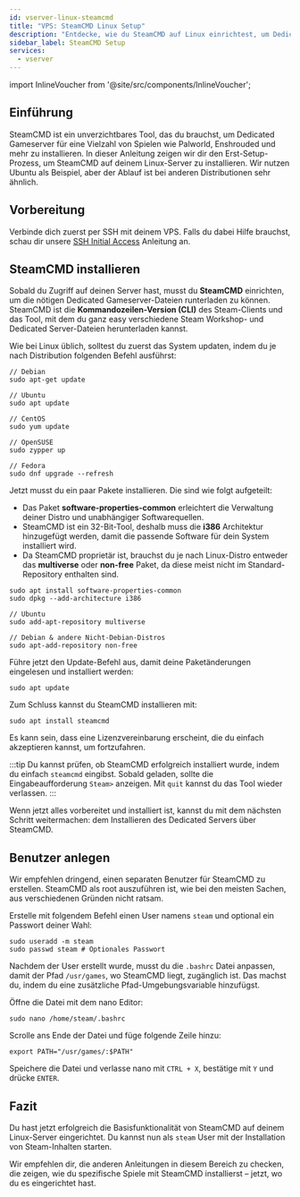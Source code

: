 ```yaml
---
id: vserver-linux-steamcmd
title: "VPS: SteamCMD Linux Setup"
description: "Entdecke, wie du SteamCMD auf Linux einrichtest, um Dedicated Gameserver effizient zu installieren und dein Servermanagement zu optimieren → Jetzt mehr erfahren"
sidebar_label: SteamCMD Setup
services:
  - vserver
---
```


import InlineVoucher from '@site/src/components/InlineVoucher';

## Einführung
SteamCMD ist ein unverzichtbares Tool, das du brauchst, um Dedicated Gameserver für eine Vielzahl von Spielen wie Palworld, Enshrouded und mehr zu installieren. In dieser Anleitung zeigen wir dir den Erst-Setup-Prozess, um SteamCMD auf deinem Linux-Server zu installieren. Wir nutzen Ubuntu als Beispiel, aber der Ablauf ist bei anderen Distributionen sehr ähnlich.

<InlineVoucher />

## Vorbereitung

Verbinde dich zuerst per SSH mit deinem VPS. Falls du dabei Hilfe brauchst, schau dir unsere [SSH Initial Access](vserver-linux-ssh.md) Anleitung an.

## SteamCMD installieren

Sobald du Zugriff auf deinen Server hast, musst du **SteamCMD** einrichten, um die nötigen Dedicated Gameserver-Dateien runterladen zu können. SteamCMD ist die **Kommandozeilen-Version (CLI)** des Steam-Clients und das Tool, mit dem du ganz easy verschiedene Steam Workshop- und Dedicated Server-Dateien herunterladen kannst.

Wie bei Linux üblich, solltest du zuerst das System updaten, indem du je nach Distribution folgenden Befehl ausführst:
```
// Debian
sudo apt-get update

// Ubuntu
sudo apt update

// CentOS
sudo yum update

// OpenSUSE
sudo zypper up

// Fedora
sudo dnf upgrade --refresh
```

Jetzt musst du ein paar Pakete installieren. Die sind wie folgt aufgeteilt:

- Das Paket **software-properties-common** erleichtert die Verwaltung deiner Distro und unabhängiger Softwarequellen.
- SteamCMD ist ein 32-Bit-Tool, deshalb muss die **i386** Architektur hinzugefügt werden, damit die passende Software für dein System installiert wird.
- Da SteamCMD proprietär ist, brauchst du je nach Linux-Distro entweder das **multiverse** oder **non-free** Paket, da diese meist nicht im Standard-Repository enthalten sind.

```
sudo apt install software-properties-common
sudo dpkg --add-architecture i386

// Ubuntu
sudo add-apt-repository multiverse

// Debian & andere Nicht-Debian-Distros
sudo apt-add-repository non-free
```

Führe jetzt den Update-Befehl aus, damit deine Paketänderungen eingelesen und installiert werden:
```
sudo apt update
```

Zum Schluss kannst du SteamCMD installieren mit:
```
sudo apt install steamcmd
```
Es kann sein, dass eine Lizenzvereinbarung erscheint, die du einfach akzeptieren kannst, um fortzufahren.

:::tip
Du kannst prüfen, ob SteamCMD erfolgreich installiert wurde, indem du einfach `steamcmd` eingibst. Sobald geladen, sollte die Eingabeaufforderung `Steam>` anzeigen. Mit `quit` kannst du das Tool wieder verlassen.
:::

Wenn jetzt alles vorbereitet und installiert ist, kannst du mit dem nächsten Schritt weitermachen: dem Installieren des Dedicated Servers über SteamCMD.

## Benutzer anlegen

Wir empfehlen dringend, einen separaten Benutzer für SteamCMD zu erstellen. SteamCMD als root auszuführen ist, wie bei den meisten Sachen, aus verschiedenen Gründen nicht ratsam.

Erstelle mit folgendem Befehl einen User namens `steam` und optional ein Passwort deiner Wahl:

```
sudo useradd -m steam
sudo passwd steam # Optionales Passwort
```

Nachdem der User erstellt wurde, musst du die `.bashrc` Datei anpassen, damit der Pfad `/usr/games`, wo SteamCMD liegt, zugänglich ist. Das machst du, indem du eine zusätzliche Pfad-Umgebungsvariable hinzufügst.

Öffne die Datei mit dem nano Editor:
```
sudo nano /home/steam/.bashrc
```

Scrolle ans Ende der Datei und füge folgende Zeile hinzu:
```
export PATH="/usr/games/:$PATH"
```

Speichere die Datei und verlasse nano mit `CTRL + X`, bestätige mit `Y` und drücke `ENTER`.

## Fazit

Du hast jetzt erfolgreich die Basisfunktionalität von SteamCMD auf deinem Linux-Server eingerichtet. Du kannst nun als `steam` User mit der Installation von Steam-Inhalten starten.

Wir empfehlen dir, die anderen Anleitungen in diesem Bereich zu checken, die zeigen, wie du spezifische Spiele mit SteamCMD installierst – jetzt, wo du es eingerichtet hast.

<InlineVoucher />